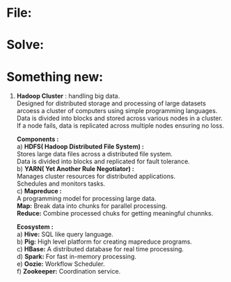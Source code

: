 # File:

# Solve:

# Something new:
1) **Hadoop Cluster** : handling big data.  
       Designed for distributed storage and processing of large datasets arcoess a cluster of computers using simple programming languages.  
       Data is divided into blocks and stored across various nodes in a cluster.  
       If a node fails, data is replicated across multiple nodes ensuring no loss.

   **Components :**  
   a) **HDFS( Hadoop Distributed File System) :**  
   Stores large data files across a distributed file system.  
   Data is divided into blocks and replicated for fault tolerance.  
   b) **YARN( Yet Another Rule Negotiator) :**  
   Manages cluster resources for distributed applications.  
   Schedules and monitors tasks.  
   c) **Mapreduce :**  
   A programming model for processing large data.  
   **Map:** Break data into chunks for parallel processing.  
   **Reduce:** Combine processed chuks for getting meaningful chunnks.
  
   **Ecosystem :**  
   a) **Hive:** SQL like query language.  
   b) **Pig:** High level platform for creating mapreduce programs.  
   c) **HBase:** A distributed database for real time processing.  
   d) **Spark:** For fast in-memory processing.  
   e) **Oozie:** Workflow Scheduler.  
   f) **Zookeeper:** Coordination service.

   
   
   
       

